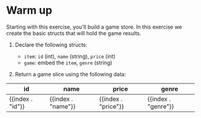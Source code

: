 # Warm up

Starting with this exercise, you'll build a game store. In this exercise we create the basic
structs that will hold the game results.

1. Declare the following structs:
   - `item`: `id` (int), `name` (string), `price` (int)
   - `game`: embed the `item`, `genre` (string)

2. Return a game slice using the following data:

| id | name | price  | genre |
|---|---|---|---|
| {{index . "id"}} | {{index . "name"}} | {{index . "price"}} | {{index . "genre"}}



